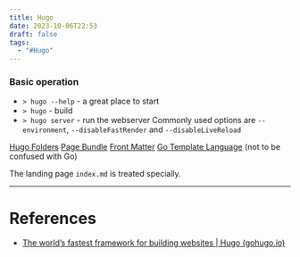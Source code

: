 ```yaml
---
title: Hugo
date: 2023-10-06T22:53
draft: false
tags:
  - "#Hugo"
---
```

### Basic operation

- `> hugo --help` - a great place to start
- `> hugo` - build
- `> hugo server` - run the webserver
  Commonly used options are `--environment`, `--disableFastRender` and `--disableLiveReload`

[Hugo Folders](/study/factoids/computer/www/hugo/hugo-folders)
[Page Bundle](/study/factoids/computer/www/hugo/page-bundle)
[Front Matter](/study/factoids/computer/www/hugo/front-matter)
[Go Template Language](/study/factoids/computer/www/hugo/go-template-language) (not to be confused with Go)

The landing page `index.md` is treated specially.

---
# References

- [The world’s fastest framework for building websites | Hugo (gohugo.io)](https://gohugo.io/)

